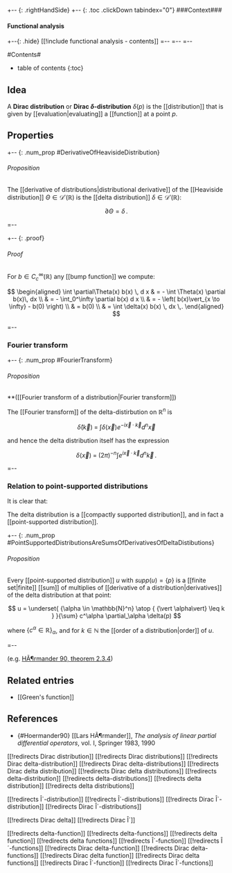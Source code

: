 
+-- {: .rightHandSide}
+-- {: .toc .clickDown tabindex="0"}
###Context###
#### Functional analysis
+--{: .hide}
[[!include functional analysis - contents]]
=--
=--
=--

#Contents#
* table of contents
{:toc}

## Idea

A **Dirac distribution** or **Dirac $\delta$-distribution** $\delta(p)$ is the [[distribution]] that is given by [[evaluation|evaluating]] a [[function]] at a point $p$.

## Properties


+-- {: .num_prop #DerivativeOfHeavisideDistribution}
###### Proposition

The [[derivative of distributions|distributional derivative]] of the [[Heaviside distribution]] $\Theta \in \mathcal{D}'(\mathbb{R})$ is the [[delta distribution]] $\delta \in \mathcal{D}'(\mathbb{R})$:

$$
  \partial \Theta = \delta
  \,.
$$

=--

+-- {: .proof}
###### Proof

For $b \in C^\infty_c(\mathbb{R})$ any [[bump function]] we compute:

$$
  \begin{aligned}
    \int \partial\Theta(x) b(x) \, d x
    & =
    - \int \Theta(x) \partial b(x)\, dx
    \\
    & =
    - \int_0^\infty \partial b(x) d x
    \\
    & =
    - \left( b(x)\vert_{x \to \infty} - b(0) \right)
    \\
    & =
    b(0)
    \\
    &
    =
    \int \delta(x) b(x) \, dx
    \,.
  \end{aligned}
$$

=--


### Fourier transform

+-- {: .num_prop #FourierTransform}
###### Proposition
**([[Fourier transform of a distribution|Fourier transform]])

The [[Fourier transform]] of the delta-distirbution on $\mathbb{R}^n$ is

$$
  \widehat {\delta}(\vec k)
  \;=\; 
  \int \delta(\vec x) e^{- i \vec x \cdot \vec k} d^n \vec x
$$

and hence the delta distribution itself has the expression

$$
  \delta(\vec x)
  \;=\;
  (2 \pi)^{-n}
  \int
    e^{ i \vec x \cdot \vec k}
  d^n \vec k
  \,.
$$

=--

### Relation to point-supported distributions

It is clear that:

The delta distribution is a [[compactly supported distribution]], and in fact a [[point-supported distribution]].

+-- {: .num_prop #PointSupportedDistributionsAreSumsOfDerivativesOfDeltaDistibutions}
###### Proposition

Every [[point-supported distribution]] $u$  with $supp(u) = \{p\}$ is a [[finite set|finite]] [[sum]] of multiplies of [[derivative of a distribution|derivatives]] of the delta distribution at that point:

$$
  u = 
  \underset{ {\alpha \in \mathbb{N}^n} \atop { {\vert \alpha\vert} \leq k } }{\sum}  c^\alpha \partial_\alpha \delta(p)
$$

where $\{c^\alpha \in \mathbb{R}\}_\alpha$,
and for $k \in \mathbb{N}$ the [[order of a distribution|order]] of $u$.

=--

(e.g. [HÃ¶rmander 90, theorem 2.3.4](#Hoermander90))


## Related entries

* [[Green's function]]

## References


* {#Hoermander90} [[Lars HÃ¶rmander]], _The analysis of linear partial differential operators_, vol. I, Springer 1983, 1990


[[!redirects Dirac distribution]]
[[!redirects Dirac distributions]]
[[!redirects Dirac delta-distribution]]
[[!redirects Dirac delta-distributions]]
[[!redirects Dirac delta distribution]]
[[!redirects Dirac delta distributions]]
[[!redirects delta-distribution]]
[[!redirects delta-distributions]]
[[!redirects delta distribution]]
[[!redirects delta distributions]]


[[!redirects Î´-distribution]]
[[!redirects Î´-distributions]]
[[!redirects Dirac Î´-distribution]]
[[!redirects Dirac Î´-distributions]]

[[!redirects Dirac delta]]
[[!redirects Dirac Î´]]

[[!redirects delta-function]]
[[!redirects delta-functions]]
[[!redirects delta function]]
[[!redirects delta functions]]
[[!redirects Î´-function]]
[[!redirects Î´-functions]]
[[!redirects Dirac delta-function]]
[[!redirects Dirac delta-functions]]
[[!redirects Dirac delta function]]
[[!redirects Dirac delta functions]]
[[!redirects Dirac Î´-function]]
[[!redirects Dirac Î´-functions]]
